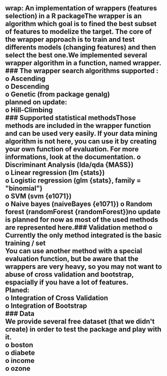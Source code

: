 ## wrap: An implementation of wrappers (features selection) in a R packageThe wrapper is an algorithm which goal is to fined the best subset of features to modelize the target. The core of the wrapper approach is to train and test differents models (changing features) and then select the best one.We implemented several wrapper algorithm in a function, named wrapper. ### The wrapper search algorithms supported :  o Ascending  <br />  o Descending <br />  o Genetic (from package genalg) <br />planned on update: <br />  o Hill-Climbing <br />### Supported statistical methodsThose methods are included in the wrapper function and can be used very easily. If your data mining algorithm is not here, you can use it by creating your own function of evaluation. For more informations, look at the documentation.  o Discriminant Analysis         (lda/qda {MASS}) <br />  o Linear regression             (lm {stats}) <br />  o Logistic regression           (glm {stats}, family = "binomial") <br />  o SVM                           (svm {e1071}) <br />  o Naive bayes                   (naiveBayes {e1071})  o Random forest                 (randomForest {randomForest})no update is planned for now as most of the used methods are represented here.### Validation method  o Currently the only method integrated is the basic training / set<br />  You can use another method with a special evaluation function, but be aware that the wrappers are very heavy, so you may not want to abuse of cross validation and bootstrap, espacially if you have a lot of features.<br />Planed:<br />  o Integration of Cross Validation<br />  o Integration of Bootstrap<br />  ### Data<br />We provide several free dataset (that we didn't create) in order to test the package and play with it.<br />  o boston<br />  o diabete<br />  o income<br />  o ozone
